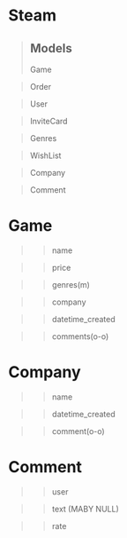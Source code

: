 # Steam

> ## Models
> Game

> Order

> User

> InviteCard

> Genres

> WishList

> Company

> Comment

# Game
>> name

>> price

>> genres(m)

>> company

>> datetime_created

>> comments(o-o)


# Company
>> name

>> datetime_created

>> comment(o-o)


# Comment
>> user

>> text (MABY NULL)

>> rate
